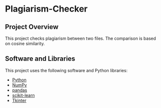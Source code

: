 # Plagiarism-Checker

## Project Overview
This project checks plagiarism between two files. The comparison is based on cosine similarity.

## Software and Libraries

This project uses the following software and Python libraries:

* [Python](https://www.python.org/downloads/release/python-364/)
* [NumPy](http://www.numpy.org/)
* [pandas](https://pandas.pydata.org/)
* [scikit-learn](https://scikit-learn.org/0.17/install.html)
* [Tkinter](https://docs.python.org/3/library/tkinter.html)